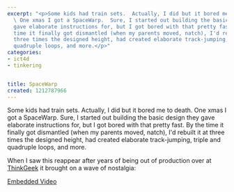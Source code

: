 ```yaml
---
excerpt: "<p>Some kids had train sets.  Actually, I did but it bored me to death.
  \ One xmas I got a SpaceWarp.  Sure, I started out building the basic design they
  gave elaborate instructions for, but I got bored with that pretty fast.  By the
  time it finally got dismantled (when my parents moved, natch), I'd rebuilt it at
  three times the designed height, had created elaborate track-jumping, triple and
  quadruple loops, and more.</p>"
categories:
- ict4d
- tinkering


title: SpaceWarp
created: 1212787966
---
```

<p>Some kids had train sets.  Actually, I did but it bored me to death.  One xmas I got a SpaceWarp.  Sure, I started out building the basic design they gave elaborate instructions for, but I got bored with that pretty fast.  By the time it finally got dismantled (when my parents moved, natch), I'd rebuilt it at three times the designed height, had created elaborate track-jumping, triple and quadruple loops, and more.</p>

<p>When I saw this reappear after years of being out of production over at <a href="http://www.thinkgeek.com/geektoys/japanfan/a4b4/">ThinkGeek</a> it brought on a wave of nostalgia:</p>

<p><p class="citation"><a href="http://www.thinkgeek.com/geektoys/japanfan/a4b4/">Embedded Video</a></p></p>
